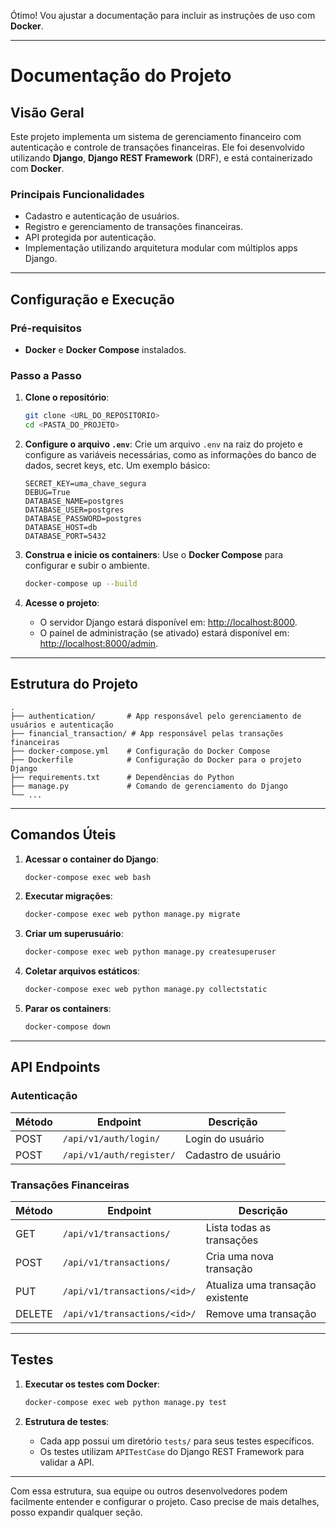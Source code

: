 Ótimo! Vou ajustar a documentação para incluir as instruções de uso com **Docker**.

---

# **Documentação do Projeto**

## **Visão Geral**
Este projeto implementa um sistema de gerenciamento financeiro com autenticação e controle de transações financeiras. Ele foi desenvolvido utilizando **Django**, **Django REST Framework** (DRF), e está containerizado com **Docker**.

### **Principais Funcionalidades**
- Cadastro e autenticação de usuários.
- Registro e gerenciamento de transações financeiras.
- API protegida por autenticação.
- Implementação utilizando arquitetura modular com múltiplos apps Django.

---

## **Configuração e Execução**

### **Pré-requisitos**
- **Docker** e **Docker Compose** instalados.

### **Passo a Passo**

1. **Clone o repositório**:
   ```bash
   git clone <URL_DO_REPOSITORIO>
   cd <PASTA_DO_PROJETO>
   ```

2. **Configure o arquivo `.env`**:
   Crie um arquivo `.env` na raiz do projeto e configure as variáveis necessárias, como as informações do banco de dados, secret keys, etc. Um exemplo básico:
   ```env
   SECRET_KEY=uma_chave_segura
   DEBUG=True
   DATABASE_NAME=postgres
   DATABASE_USER=postgres
   DATABASE_PASSWORD=postgres
   DATABASE_HOST=db
   DATABASE_PORT=5432
   ```

3. **Construa e inicie os containers**:
   Use o **Docker Compose** para configurar e subir o ambiente.
   ```bash
   docker-compose up --build
   ```

4. **Acesse o projeto**:
   - O servidor Django estará disponível em: [http://localhost:8000](http://localhost:8000).
   - O painel de administração (se ativado) estará disponível em: [http://localhost:8000/admin](http://localhost:8000/admin).

---

## **Estrutura do Projeto**
```plaintext
.
├── authentication/       # App responsável pelo gerenciamento de usuários e autenticação
├── financial_transaction/ # App responsável pelas transações financeiras
├── docker-compose.yml    # Configuração do Docker Compose
├── Dockerfile            # Configuração do Docker para o projeto Django
├── requirements.txt      # Dependências do Python
├── manage.py             # Comando de gerenciamento do Django
└── ...
```

---

## **Comandos Úteis**

1. **Acessar o container do Django**:
   ```bash
   docker-compose exec web bash
   ```

2. **Executar migrações**:
   ```bash
   docker-compose exec web python manage.py migrate
   ```

3. **Criar um superusuário**:
   ```bash
   docker-compose exec web python manage.py createsuperuser
   ```

4. **Coletar arquivos estáticos**:
   ```bash
   docker-compose exec web python manage.py collectstatic
   ```

5. **Parar os containers**:
   ```bash
   docker-compose down
   ```

---

## **API Endpoints**

### **Autenticação**
| Método | Endpoint              | Descrição                |
|--------|-----------------------|--------------------------|
| POST   | `/api/v1/auth/login/` | Login do usuário         |
| POST   | `/api/v1/auth/register/` | Cadastro de usuário      |

### **Transações Financeiras**
| Método | Endpoint                     | Descrição                     |
|--------|------------------------------|--------------------------------|
| GET    | `/api/v1/transactions/`      | Lista todas as transações     |
| POST   | `/api/v1/transactions/`      | Cria uma nova transação       |
| PUT    | `/api/v1/transactions/<id>/` | Atualiza uma transação existente |
| DELETE | `/api/v1/transactions/<id>/` | Remove uma transação          |

---

## **Testes**

1. **Executar os testes com Docker**:
   ```bash
   docker-compose exec web python manage.py test
   ```

2. **Estrutura de testes**:
   - Cada app possui um diretório `tests/` para seus testes específicos.
   - Os testes utilizam `APITestCase` do Django REST Framework para validar a API.

---

Com essa estrutura, sua equipe ou outros desenvolvedores podem facilmente entender e configurar o projeto. Caso precise de mais detalhes, posso expandir qualquer seção.
